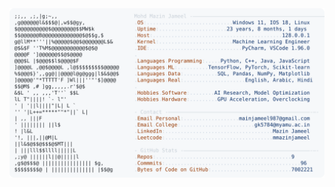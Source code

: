 <picture>
  <source srcset="https://raw.githubusercontent.com/mmazinjameel/mmazinjameel/main/dark_mode.svg?v=1751772030" media="(prefers-color-scheme: dark)">
  <img src="https://raw.githubusercontent.com/mmazinjameel/mmazinjameel/main/light_mode.svg?v=1751772030">
</picture>

